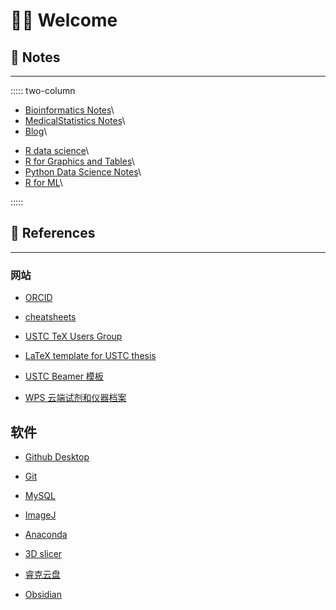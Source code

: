 # 👋🏻 Welcome

## 📝 Notes

------------------------------------------------------------------------

::::: two-column
<div>

-   [Bioinformatics Notes](https://wanganlin00.github.io/Bioinformatics/)\
-   [MedicalStatistics Notes](https://wanganlin00.github.io/MedicalBioStatistics/)\
-   [Blog](https://wanganlin00.github.io/Blog/)\

</div>

<div>

-   [R data science](https://wanganlin00.github.io/RDataScience/)\
-   [R for Graphics and Tables](https://wanganlin00.github.io/R4GT/)\
-   [Python Data Science Notes](https://wanganlin00.github.io/PythonDataScience/)\
-   [R for ML](https://wanganlin00.github.io/MachineLearning/)\

</div>
:::::

## 🐍 References

------------------------------------------------------------------------

### 网站

-   [ORCID](https://orcid.org/0009-0003-7561-3856)

-   [cheatsheets](https://posit.co/resources/cheatsheets/)

-   [USTC TeX Users Group](https://github.com/ustctug)

-   [LaTeX template for USTC thesis](https://github.com/ustctug/ustcthesis)

-   [USTC Beamer 模板](https://github.com/ustctug/ustcbeamer)

-   [WPS 云端试剂和仪器档案](https://www.kdocs.cn/l/cjNW9DYRcVey)

## 软件

-   [Github Desktop](https://desktop.github.com/)

-   [Git](https://git-scm.com/)

-   [MySQL](https://www.mysql.com/cn/)

-   [ImageJ](https://imagej.net/ij/docs/index.html)

-   [Anaconda](https://www.anaconda.com/download/success)

-   [3D slicer](https://www.slicer.org/)

-   [睿克云盘](https://rec.ustc.edu.cn/download)

-   [Obsidian](https://obsidian.md/download)
